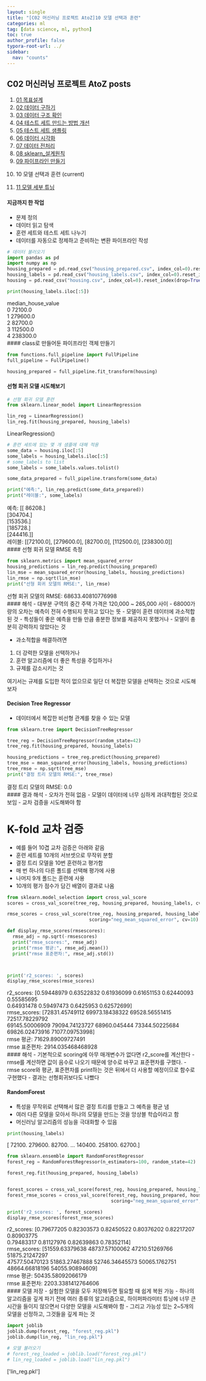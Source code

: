 ```yaml
---
layout: single
title: "[C02 머신러닝 프로젝트 AtoZ]10 모델 선택과 훈련"
categories: ml
tag: [data science, ml, python]
toc: true
author_profile: false
typora-root-url: ../
sidebar:
  nav: "counts"
---
```


 
<nav class="cods"><h2>C02 머신러닝 프로젝트 AtoZ posts</h2><ol><li><a href="/ml/C02_머신러닝_프로젝트_AtoZ~01_목표설계">01 목표설계</a></li><li><a href="/ml/C02_머신러닝_프로젝트_AtoZ~02_데이터_구하기">02 데이터 구하기</a></li><li><a href="/ml/C02_머신러닝_프로젝트_AtoZ~03_데이터_구조_확인">03 데이터 구조 확인</a></li><li><a href="/ml/C02_머신러닝_프로젝트_AtoZ~04_테스트_세트_만드는_방법_개선">04 테스트 세트 만드는 방법 개선</a></li><li><a href="/ml/C02_머신러닝_프로젝트_AtoZ~05_테스트_세트_샘플링">05 테스트 세트 샘플링</a></li><li><a href="/ml/C02_머신러닝_프로젝트_AtoZ~06_데이터_시각화">06 데이터 시각화</a></li><li><a href="/ml/C02_머신러닝_프로젝트_AtoZ~07_데이터_전처리">07 데이터 전처리</a></li><li><a href="/ml/C02_머신러닝_프로젝트_AtoZ~08_sklearn_설계원칙">08 sklearn_설계원칙</a></li><li><a href="/ml/C02_머신러닝_프로젝트_AtoZ~09_파이프라인_만들기">09 파이프라인 만들기</a></li><li><p>10 모델 선택과 훈련 (current)</p></li><li><a href="/ml/C02_머신러닝_프로젝트_AtoZ~11_모델_세부_튜닝">11 모델 세부 튜닝</a></li></ol></nav>

#### 지금까지 한 작업
- 문제 정의
- 데이터 읽고 탐색
- 훈련 세트와 테스트 세트 나누기
- 데이터를 자동으로 정제하고 준비하는 변환 파이프라인 작성
 

``` python
# 데이터 불러오기
import pandas as pd
import numpy as np
housing_prepared = pd.read_csv("housing_prepared.csv", index_col=0).reset_index(drop=True)
housing_labels = pd.read_csv("housing_labels.csv", index_col=0).reset_index(drop=True)
housing = pd.read_csv("housing.csv", index_col=0).reset_index(drop=True)
```

``` python
print(housing_labels.iloc[:5])
```

<div class="op_wrap"><op>   median_house_value
</op><br><op>0             72100.0
</op><br><op>1            279600.0
</op><br><op>2             82700.0
</op><br><op>3            112500.0
</op><br><op>4            238300.0
</op><br></div>
#### class로 만들어둔 파이프라인 객체 만들기
 

``` python
from functions.full_pipeline import FullPipeline 
full_pipeline = FullPipeline()

housing_prepared = full_pipeline.fit_transform(housing)
```
#### 선형 회귀 모델 시도해보기
 

``` python
# 선형 회귀 모델 훈련
from sklearn.linear_model import LinearRegression

lin_reg = LinearRegression()
lin_reg.fit(housing_prepared, housing_labels)
```

<div class="op_wrap"><op>LinearRegression()</op></div>


``` python
# 훈련 세트에 있는 몇 개 샘플에 대해 적용
some_data = housing.iloc[:5]
some_labels = housing_labels.iloc[:5]
# some_labels to list
some_labels = some_labels.values.tolist()

some_data_prepared = full_pipeline.transform(some_data)

print("예측:", lin_reg.predict(some_data_prepared))
print("레이블:", some_labels)
```

<div class="op_wrap"><op>예측: [[ 86208.]
</op><br><op> [304704.]
</op><br><op> [153536.]
</op><br><op> [185728.]
</op><br><op> [244416.]]
</op><br><op>레이블: [[72100.0], [279600.0], [82700.0], [112500.0], [238300.0]]
</op><br></div>
#### 선형 회귀 모델 RMSE 측정
 

``` python
from sklearn.metrics import mean_squared_error
housing_predictions = lin_reg.predict(housing_prepared)
lin_mse = mean_squared_error(housing_labels, housing_predictions)
lin_rmse = np.sqrt(lin_mse)
print("선형 회귀 모델의 RMSE:", lin_rmse)
```

<div class="op_wrap"><op>선형 회귀 모델의 RMSE: 68633.40810776998
</op><br></div>
#### 해석
- 대부분 구역의 중간 주택 가격은 120,000 ~ 265,000 사이
- 68000가량의 오차는 예측이 전혀 수행되지 못하고 있다는 뜻
- 모델이 훈련 데이터에 과소적합된 것
- 특성들이 좋은 예측을 만들 만큼 충분한 정보를 제공하지 못했거나
- 모델이 충분히 강력하지 않았다는 것

- 과소적합을 해결하려면
1. 더 강력한 모델을 선택하거나
2. 훈련 알고리즘에 더 좋은 특성을 주입하거나
3. 규제를 감소시키는 것

여기서는 규제를 도입한 적이 없으므로 일단 더 복잡한 모델을 선택하는 것으로 시도해보자
 
#### Decision Tree Regressor
- 데이터에서 복잡한 비선형 관계를 찾을 수 있는 모델
 

``` python
from sklearn.tree import DecisionTreeRegressor

tree_reg = DecisionTreeRegressor(random_state=42)
tree_reg.fit(housing_prepared, housing_labels)

housing_predictions = tree_reg.predict(housing_prepared)
tree_mse = mean_squared_error(housing_labels, housing_predictions)
tree_rmse = np.sqrt(tree_mse)
print("결정 트리 모델의 RMSE:", tree_rmse)
```

<div class="op_wrap"><op>결정 트리 모델의 RMSE: 0.0
</op><br></div>
#### 결과 해석
- 오차가 전혀 없음
- 모델이 데이터에 너무 심하게 과대적합된 것으로 보임
- 교차 검증을 시도해봐야 함
 
# K-fold 교차 검증
- 예를 들어 10겹 교차 검증은 아래와 같음
- 훈련 세트를 10개의 서브셋으로 무작위 분할
- 결정 트리 모델을 10번 훈련하고 평가함
- 매 번 하나의 다른 폴드를 선택해 평가에 사용
- 나머지 9개 폴드는 훈련에 사용
- 10개의 평가 점수가 담긴 배열이 결과로 나옴
 

``` python
from sklearn.model_selection import cross_val_score
scores = cross_val_score(tree_reg, housing_prepared, housing_labels, cv=10)

rmse_scores = cross_val_score(tree_reg, housing_prepared, housing_labels, 
                              scoring="neg_mean_squared_error", cv=10)

def display_rmse_scores(rmsescores):
  rmse_adj = np.sqrt(-rmsescores)
  print("rmse_scores:", rmse_adj)
  print("rmse 평균:", rmse_adj.mean())
  print("rmse 표준편차:", rmse_adj.std())



print('r2_scores: ', scores)
display_rmse_scores(rmse_scores)
```

<div class="op_wrap"><op>r2_scores:  [0.59448979 0.63522832 0.61936099 0.61651153 0.62440093 0.55585695
</op><br><op> 0.64931478 0.59497473 0.6425953  0.62572699]
</op><br><op>rmse_scores: [72831.45749112 69973.18438322 69528.56551415 72517.78229792
</op><br><op> 69145.50006909 79094.74123727 68960.045444   73344.50225684
</op><br><op> 69826.02473916 71077.09753998]
</op><br><op>rmse 평균: 71629.89009727491
</op><br><op>rmse 표준편차: 2914.035468468928
</op><br></div>
#### 해석
- 기본적으로 scoring에 아무 매개변수가 없다면 r2_score를 계산한다
- rmse를 계산하면 값이 음수로 나오기 때문에 양수로 바꾸고 표준편차를 구했다.
- rmse score와 평균, 표준편차를 print하는 것은 뒤에서 더 사용할 예정이므로 함수로 구현했다
- 결과는 선형회귀보다도 나빴다
 
#### RandomForest
- 특성을 무작위로 선택해서 많은 결정 트리를 만들고 그 예측을 평균 냄
- 여러 다른 모델을 모아서 하나의 모델을 만드는 것을 앙상블 학습이라고 함
- 머신러닝 알고리즘의 성능을 극대화할 수 있음
 

``` python
print(housing_labels)
```

<div class="op_wrap"><op>[ 72100. 279600.  82700. ... 140400. 258100.  62700.]
</op><br></div>

``` python
from sklearn.ensemble import RandomForestRegressor
forest_reg = RandomForestRegressor(n_estimators=100, random_state=42)

forest_reg.fit(housing_prepared, housing_labels)


forest_scores = cross_val_score(forest_reg, housing_prepared, housing_labels, cv=10)
forest_rmse_scores = cross_val_score(forest_reg, housing_prepared, housing_labels,
                                      scoring="neg_mean_squared_error", cv=10)

print('r2_scores: ', forest_scores)
display_rmse_scores(forest_rmse_scores)
```

<div class="op_wrap"><op>r2_scores:  [0.79677205 0.82303573 0.82450522 0.80376202 0.82217207 0.80903775
</op><br><op> 0.79483317 0.81127976 0.82639863 0.78352114]
</op><br><op>rmse_scores: [51559.63379638 48737.57100062 47210.51269766 51875.21247297
</op><br><op> 47577.50470123 51863.27467888 52746.34645573 50065.1762751
</op><br><op> 48664.66818196 54055.90894609]
</op><br><op>rmse 평균: 50435.58092066179
</op><br><op>rmse 표준편차: 2203.3381412764606
</op><br></div>
#### 모델 저장
- 실험한 모델을 모두 저장해두면 필요할 때 쉽게 복원 가능
- 하나의 알고리즘을 깊게 파기 전에 여러 종류의 알고리즘으로, 하이퍼파라미터 튜닝에 너무 큰 시간을 들이지 않으면서 다양한 모델을 시도해봐야 함
- 그리고 가능성 있는 2~5개의 모델을 선정하고, 그것들을 깊게 파는 것
 

``` python
import joblib
joblib.dump(forest_reg, "forest_reg.pkl")
joblib.dump(lin_reg, "lin_reg.pkl")

# 모델 불러오기
# forest_reg_loaded = joblib.load("forest_reg.pkl")
# lin_reg_loaded = joblib.load("lin_reg.pkl")
```

<div class="op_wrap"><op>['lin_reg.pkl']</op></div>

